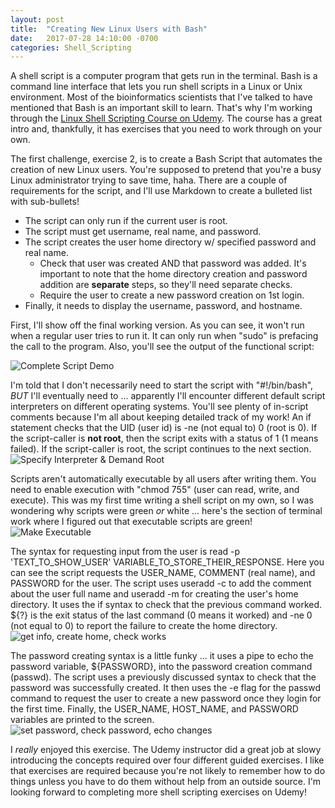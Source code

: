 ```yaml
---
layout: post
title:  "Creating New Linux Users with Bash"
date:   2017-07-28 14:10:00 -0700
categories: Shell_Scripting
---
```

A shell script is a computer program that gets run in the terminal. Bash is a command line interface that lets you run shell scripts in a Linux or Unix environment. Most of the bioinformatics scientists that I've talked to have mentioned that Bash is an important skill to learn. That's why I'm working through the [Linux Shell Scripting Course on Udemy]. The course has a great intro and, thankfully, it has exercises that you need to work through on your own.

The first challenge, exercise 2, is to create a Bash Script that automates the creation of new Linux users. You're supposed to pretend that you're a busy Linux administrator trying to save time, haha. There are a couple of requirements for the script, and I'll use Markdown to create a bulleted list with sub-bullets!

* The script can only run if the current user is root.
* The script must get username, real name, and password.
* The script creates the user home directory w/ specified password and real name.
  * Check that user was created AND that password was added. It's important to note that the home directory creation and password addition are **separate** steps, so they'll need separate checks.
  * Require the user to create a new password creation on 1st login.
* Finally, it needs to display the username, password, and hostname.

First, I'll show off the final working version. As you can see, it won't run when a regular user tries to run it. It can only run when "sudo" is prefacing the call to the program. Also, you'll see the output of the functional script:

![Complete Script Demo]({{"/assets/bash_create_user/root_works_user_creation.jpg"}})

I'm told that I don't necessarily need to start the script with "#!/bin/bash", *BUT* I'll eventually need to ... apparently I'll encounter different default script interpreters on different operating systems. You'll see plenty of in-script comments because I'm all about keeping detailed track of my work! An if statement checks that the UID (user id) is -ne (not equal to) 0 (root is 0). If the script-caller is **not root**, then the script exits with a status of 1 (1 means failed). If the script-caller is root, the script continues to the next section.
![Specify Interpreter & Demand Root]({{"/assets/bash_create_user/specify_interpreter_demand_root.jpg"}})

Scripts aren't automatically executable by all users after writing them. You need to enable execution with "chmod 755" (user can read, write, and execute). This was my first time writing a shell script on my own, so I was wondering why scripts were green *or* white ... here's the section of terminal work where I figured out that executable scripts are green!
![Make Executable]({{"/assets/bash_create_user/green_make_script_executable.jpg"}})

The syntax for requesting input from the user is read -p 'TEXT_TO_SHOW_USER' VARIABLE_TO_STORE_THEIR_RESPONSE. Here you can see the script requests the USER_NAME, COMMENT (real name), and PASSWORD for the user. The script uses useradd -c to add the comment about the user full name and useradd -m for creating the user's home directory. It uses the if syntax to check that the previous command worked. ${?} is the exit status of the last command (0 means it worked) and -ne 0 (not equal to 0) to report the failure to create the home directory.
![get info, create home, check works]({{"/assets/bash_create_user/get_info_create_user_home.jpg"}})

The password creating syntax is a little funky ... it uses a pipe to echo the password variable, ${PASSWORD}, into the password creation command (passwd). The script uses a previously discussed syntax to check that the password was successfully created. It then uses the -e flag for the passwd command to request the user to create a new password once they login for the first time. Finally, the USER_NAME, HOST_NAME, and PASSWORD variables are printed to the screen.  
![set password, check password, echo changes]({{"/assets/bash_create_user/set_password_echo_changes.jpg"}})

I *really* enjoyed this exercise. The Udemy instructor did a great job at slowy introducing the concepts required over four different guided exercises. I like that exercises are required because you're not likely to remember how to do things unless you have to do them without help from an outside source. I'm looking forward to completing more shell scripting exercises on Udemy!

[Linux Shell Scripting Course on Udemy]:https://www.udemy.com/linux-shell-scripting-projects/
